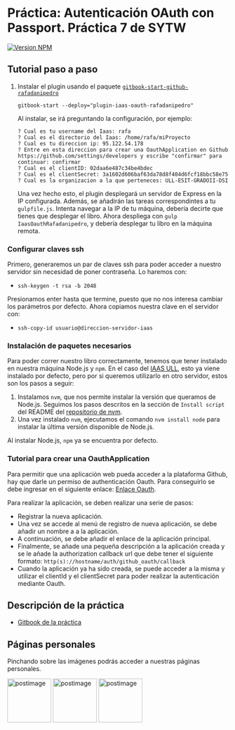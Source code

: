 # Práctica: Autenticación OAuth con Passport. Práctica 7 de SYTW

[![Version NPM](https://img.shields.io/npm/v/plugin-iaas-oauth-rafadanipedro.svg)](https://www.npmjs.com/package/plugin-iaas-oauth-rafadanipedro)

## Tutorial paso a paso

1. Instalar el plugin usando el paquete [`gitbook-start-github-rafadanipedro`](https://www.npmjs.com/package/gitbook-start-github-rafadanipedro)

       gitbook-start --deploy="plugin-iaas-oauth-rafadanipedro"

   Al instalar, se irá preguntando la configuración, por ejemplo:
   ```
   ? Cual es tu username del Iaas: rafa
   ? Cual es el directorio del Iaas: /home/rafa/miProyecto
   ? Cual es tu direccion ip: 95.122.54.178
   ? Entre en esta direccion para crear una OauthApplication en Github https://github.com/settings/developers y escribe "confirmar" para continuar: confirmar
   ? Cual es el clientID: 02daa6e487c34be4bdec
   ? Cual es el clientSecret: 3a1602d606baf63da78d8f404d6fcf18bbc58e75
   ? Cual es la organizacion a la que perteneces: ULL-ESIT-GRADOII-DSI
   ```

   Una vez hecho esto, el plugin desplegará un servidor de Express en la IP configurada. Además, se añadirán las tareas correspondintes a tu `gulpfile.js`.
   Intenta navegar a la IP de tu máquina, debería decirte que tienes que desplegar el libro.
   Ahora despliega con `gulp IaasOauthRafadanipedro`, y debería desplegar tu libro en la máquina remota.

### Configurar claves ssh
Primero, generaremos un par de claves ssh para poder acceder a nuestro servidor sin necesidad de poner contraseña. Lo haremos con:
- `ssh-keygen -t rsa -b 2048`

Presionamos enter hasta que termine, puesto que no nos interesa cambiar los parámetros por defecto. Ahora copiamos nuestra clave en el servidor con:
- `ssh-copy-id usuario@direccion-servidor-iaas`

### Instalación de paquetes necesarios
Para poder correr nuestro libro correctamente, tenemos que tener instalado en nuestra máquina Node.js y `npm`. En el caso del [IAAS ULL](https://iaas.ull.es), esto ya viene instalado por defecto, pero por si queremos utilizarlo en otro servidor, estos son los pasos a seguir:

1. Instalamos `nvm`, que nos permite instalar la versión que queramos de Node.js. Seguimos los pasos descritos en la sección de `Install script` del README del [repositorio de nvm](https://github.com/creationix/nvm).
2. Una vez instalado `nvm`, ejecutamos el comando `nvm install node` para instalar la última versión disponible de Node.js.

Al instalar Node.js, `npm` ya se encuentra por defecto.

### Tutorial para crear una OauthApplication

Para permitir que una aplicación web pueda acceder a la plataforma Github, hay que darle un permiso de authenticación Oauth. Para conseguirlo se debe ingresar en el siguiente enlace:
[Enlace Oauth](https://github.com/settings/developers).

Para realizar la aplicación, se deben realizar una serie de pasos:

* Registrar la nueva aplicación.
* Una vez se accede al menú de registro de nueva aplicación, se debe añadir un nombre a a la aplicación.
* A continuación, se debe añadir el enlace de la aplicación principal.
* Finalmente, se añade una pequeña descripción a la aplicación creada y se le añade la authorization callback url que debe tener el siguiente formato: `http(s)://hostname/auth/github_oauth/callback`
* Cuando la aplicación ya ha sido creada, se puede acceder a la misma y utilizar el clientId y el clientSecret para poder realizar la autenticación mediante Oauth.

## Descripción de la práctica
 * [Gitbook de la práctica](https://casianorodriguezleon.gitbooks.io/ull-esit-1617/content/practicas/practicapassport.html)

## Páginas personales

Pinchando sobre las imágenes podrás acceder a nuestras páginas personales.

<a href='https://rafaherrero.github.io' target='_blank'><img src='https://avatars2.githubusercontent.com/u/11819652?v=3&s=400' border='0' alt='postimage' width='100px'/></a> <a href='https://danielramosacosta.github.io/' target='_blank'><img src='https://avatars2.githubusercontent.com/u/11427028?v=3&s=400' border='0' alt='postimage' width='100px'/></a> <a href='https://alu0100505078.github.io/' target='_blank'><img src='https://avatars3.githubusercontent.com/u/14938442?v=3&s=400' border='0' alt='postimage' width='100px'/></a>